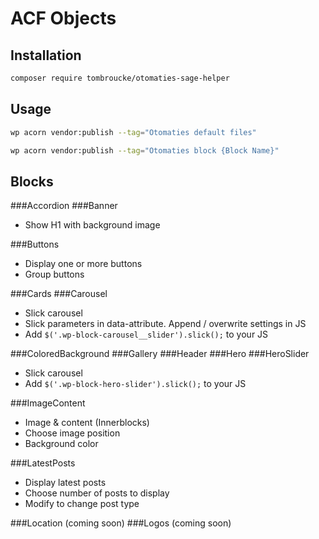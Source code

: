 # ACF Objects

## Installation

```sh
composer require tombroucke/otomaties-sage-helper
```

## Usage
```sh
wp acorn vendor:publish --tag="Otomaties default files"
```
```sh
wp acorn vendor:publish --tag="Otomaties block {Block Name}"
```

## Blocks

###Accordion
###Banner

- Show H1 with background image

###Buttons

- Display one or more buttons
- Group buttons

###Cards
###Carousel

- Slick carousel
- Slick parameters in data-attribute. Append / overwrite settings in JS
- Add `$('.wp-block-carousel__slider').slick();` to your JS

###ColoredBackground
###Gallery
###Header
###Hero
###HeroSlider

- Slick carousel
- Add `$('.wp-block-hero-slider').slick();` to your JS

###ImageContent

- Image & content (Innerblocks)
- Choose image position
- Background color

###LatestPosts

- Display latest posts
- Choose number of posts to display
- Modify to change post type

###Location (coming soon)
###Logos (coming soon)
